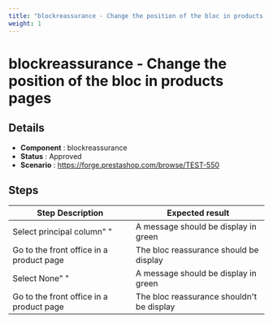 ```yaml
---
title: "blockreassurance - Change the position of the bloc in products pages"
weight: 1
---
```


# blockreassurance - Change the position of the bloc in products pages
## Details
* **Component** : blockreassurance
* **Status** : Approved
* **Scenario** : https://forge.prestashop.com/browse/TEST-550

## Steps
| Step Description | Expected result |
| ----- | ----- |
| Select principal column" " | A message should be display in green |
| Go to the front office in a product page | The bloc reassurance should be display |
| Select None" " | A message should be display in green |
| Go to the front office in a product page | The bloc reassurance shouldn't be display |
